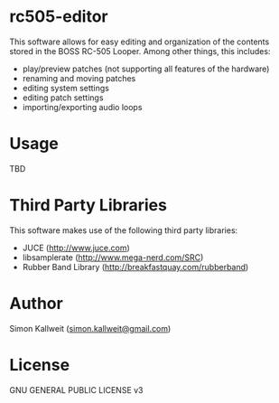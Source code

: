 # rc505-editor
This software allows for easy editing and organization of the contents stored in the BOSS RC-505 Looper. Among other things, this includes:

- play/preview patches (not supporting all features of the hardware)
- renaming and moving patches
- editing system settings
- editing patch settings
- importing/exporting audio loops

# Usage

TBD

# Third Party Libraries

This software makes use of the following third party libraries:

- JUCE (http://www.juce.com)
- libsamplerate (http://www.mega-nerd.com/SRC)
- Rubber Band Library (http://breakfastquay.com/rubberband)

# Author

Simon Kallweit (simon.kallweit@gmail.com)

# License

GNU GENERAL PUBLIC LICENSE v3